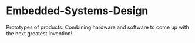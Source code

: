 Embedded-Systems-Design
=======================

Prototypes of products: Combining hardware and software to come up with the next greatest invention!
